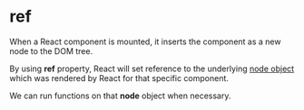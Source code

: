 # ref

When a React component is mounted, it inserts the component as a new node to the DOM tree.

By using **ref** property, React will set reference to the underlying [node object](https://developer.mozilla.org/en-US/docs/Web/API/Node)
which was rendered by React for that specific component.

We can run functions on that **node** object when necessary.
